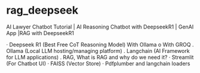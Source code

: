 # rag_deepseek
AI Lawyer Chatbot Tutorial | AI Reasoning Chatbot with DeepseekR1 | GenAI App |RAG with DeepseekR1



· Deepseek R1 (Best Free CoT Reasoning Model)
With Ollama
o With GROQ
. Ollama (Local LLM hosting/managing platform)
. Langchain (Al Framework for LLM applications)
. RAG, What is RAG and why do we need it?
· Streamlit (For Chatbot UI)
· FAISS (Vector Store)
· Pdfplumber and langchain loaders


